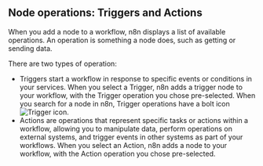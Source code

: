 ## Node operations: Triggers and Actions

When you add a node to a workflow, n8n displays a list of available operations. An operation is something a node does, such as getting or sending data.

There are two types of operation:

* Triggers start a workflow in response to specific events or conditions in your services. When you select a Trigger, n8n adds a trigger node to your workflow, with the Trigger operation you chose pre-selected. When you search for a node in n8n, Trigger operations have a bolt icon <span class="inline-image">![Trigger icon](/_images/common-icons/trigger.png)</span>.
* Actions are operations that represent specific tasks or actions within a workflow, allowing you to manipulate data, perform operations on external systems, and trigger events in other systems as part of your workflows. When you select an Action, n8n adds a node to your workflow, with the Action operation you chose pre-selected.
